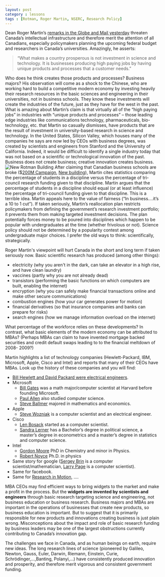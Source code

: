 ```yaml
---
layout: post
category : lessons
tags : [Rotman, Roger Martin, NSERC, Research Policy]
---
```

<!--?xml version="1.0" encoding="UTF-8" ?-->

<!-- Processed by MultiMarkdown -->

Dean Roger Martin’s <a href="http://www.theglobeandmail.com/report-on-business/managing/business-education/canada-will-shrivel-under-business-school-neglect-dean-says/article1942997/">remarks in the Globe and Mail yesterday</a> threaten Canada’s intellectual infrastructure and therefore merit the attention of all Canadians, especially policymakers planning the upcoming federal budget and researchers in Canada’s universities. Amazingly, he asserts:
<blockquote>“What makes a country prosperous is not investment in science and technology.  It is businesses producing high paying jobs by having unique products and processes that a customer needs.”</blockquote>
Who does he think creates those products and processes?  Business majors?  His observation will come as a shock to the Chinese, who are working hard to build a competitive modern economy by investing heavily their research resources in the basic sciences and engineering in their universities, not in business schools.  They know these investments will create the industries of the future, just as they have for the west in the past.  What is amazing about Martin’s claim is that virtually all of the “high paying jobs” in industries with “unique products and processes” – those leading edge industries like communications technology, pharmaceuticals, bio-technology, etc. that Martin so casually dismisses, have products that are the result of investment in university-based research in science and technology.  In the United States, Silicon Valley, which houses many of the companies he says are now led by CEOs with business degrees, was created by scientists and engineers from Stanford and the University of California.  Indeed, it would be difficult to identify a single industry today that was not based on a scientific or technological innovation of the past.  Business does not create business; creative innovation creates business.

<img src="http://www.dcnonl.com/images/archivesid/42891/110.jpg" alt="New Rotman Building" />
After claiming that Canadian business schools are broke ($<a href="http://www.rotman.utoronto.ca/supportrotman/combined.pdf">200M Campaign</a>, <a href="http://www.rotman.utoronto.ca/expansion/newbuilding.htm">New building</a>), Martin cites statistics comparing the percentage of students in a discipline versus the percentage of tri-council research funding given to that discipline. Martin argues that the percentage of students in a discipline should equal (or at least influence) the percentage of tri-council funding given to that discipline. This is a terrible idea. Martin appeals here to the value of fairness (“In business….it’s a 10 to 1 cut”). If taken seriously, Martin’s reallocation plan restricts policymakers from defining the government’s research investment portfolio; it prevents them from making targeted investment decisions. The plan potentially forces money to be poured into disciplines which happen to be popular with undergraduates at the time (whether frivolous or not). Science policy should not be determined by a popularity contest among undergraduate major choices. I prefer the old ways to think: scientifically, strategically.

Roger Martin's viewpoint will hurt Canada in the short and long term if taken seriously now. Basic scientific research has produced (among other things):
<ul>
	<li>electricity (why you aren't in the dark, can take an elevator in a high rise, and have clean laundry)</li>
	<li>vaccines (partly why you are not already dead)</li>
	<li>transistors (performing the basic functions on which computers are built, enabling the internet)</li>
	<li>encryption (why you can safely make financial transactions online and make other secure communications)</li>
	<li>combustion engines (how your car generates power for motion)</li>
	<li>financial derivatives (so that insurance companies and banks can prepare for risks)</li>
	<li>search engines (how we manage information overload on the internet)</li>
</ul>
What percentage of the workforce relies on these developments? In contrast, what basic elements of the modern economy can be attributed to MBAs? (Perhaps MBAs can claim to have invented mortgage backed securities and credit default swaps leading to to the financial meltdown of 2008- 2009?)

Martin highlights a list of technology companies (Hewlett-Packard, IBM, Microsoft, Apple, Cisco and Intel) and reports that many of their CEOs have MBAs. Look up the history of these companies and you will find:
<ul>
	<li><a href="http://en.wikipedia.org/wiki/Hewlett-Packard">Bill Hewlett and David Packard were electrical engineers</a>.</li>
	<li>Microsoft
<ul>
	<li><a href="http://en.wikipedia.org/wiki/Bill_Gates">Bill Gates</a> was a math major/computer scientist at Harvard before founding Microsoft.</li>
	<li><a href="http://en.wikipedia.org/wiki/Paul_Allen">Paul Allen</a> also studied computer science.</li>
	<li><a href="http://en.wikipedia.org/wiki/Steve_Ballmer">Steve Ballmer</a> majored in mathematics and economics.</li>
</ul>
</li>
	<li>Apple
<ul>
	<li><a href="http://en.wikipedia.org/wiki/Steve_Wozniak">Steve Wozniak</a> is a computer scientist and an electrical engineer.</li>
</ul>
</li>
	<li>Cisco
<ul>
	<li><a href="http://en.wikipedia.org/wiki/Len_Bosack">Len Bosack</a> started as a computer scientist.</li>
	<li><a href="http://en.wikipedia.org/wiki/Sandy_Lerner">Sandra Lerner</a> has a Bachelor’s degree in political science, a master’s degree in econometrics and a master’s degree in statistics and computer science.</li>
</ul>
</li>
	<li>Intel
<ul>
	<li><a href="http://en.wikipedia.org/wiki/Gordon_E._Moore">Gordon Moore</a> PhD in Chemistry and minor in Physics.</li>
	<li><a href="http://en.wikipedia.org/wiki/Robert_Noyce">Robert Noyce</a> Ph.D. in physics</li>
</ul>
</li>
	<li>Same story for google (<a href="http://en.wikipedia.org/wiki/Sergey_Brin">Sergey Brin</a> is a computer scientist/mathematician, <a href="http://en.wikipedia.org/wiki/Larry_Page">Larry Page</a> is a computer scientist).</li>
	<li>Same for facebook.</li>
	<li>Same for <a href="http://en.wikipedia.org/wiki/Mike_Lazaridis">Research in Motion</a>, ….</li>
</ul>
MBA CEOs may find efficient ways to bring widgets to the market and make a profit in the process. But the <strong>widgets are invented by scientists and engineers</strong> through basic research targeting science and engineering, not business education or business research.  Business majors and MBAs are important in the operations of businesses that create new products, so business education is important.  But to suggest that it is primarily responsible for new products and innovations creating business is just plain wrong. Misconceptions about the impact and role of basic research funding by business leaders may be one of the largest obstructions currently contributing to Canada’s innovation gap.

The challenges we face in Canada, and as human beings on earth, require new ideas.  The long research lines of science (pioneered by Galileo, Newton, Gauss, Euler, Darwin, Riemann, Einstein, Curie, Schrödinger,…,Banting, Polanyi,...) have consistently produced innovation and prosperity, and therefore merit vigorous and consistent government funding.

&nbsp;